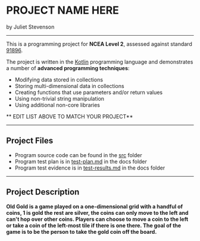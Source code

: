 # PROJECT NAME HERE

by Juliet Stevenson

---

This is a programming project for **NCEA Level 2**, assessed against standard [91896](docs/as91896.pdf).

The project is written in the [Kotlin](https://kotlinlang.org) programming language and demonstrates a number of **advanced programming techniques**:
- Modifying data stored in collections
- Storing multi-dimensional data in collections
- Creating functions that use parameters and/or return values
- Using non-trivial string manipulation
- Using additional non-core libraries

** EDIT LIST ABOVE TO MATCH YOUR PROJECT**

---

## Project Files

- Program source code can be found in the [src](src/) folder
- Program test plan is in [test-plan.md](docs/test-plan.md) in the docs folder
- Program test evidence is in [test-results.md](docs/test-results.md) in the docs folder

---

## Project Description

**Old Gold is a game played on a one-dimensional grid with a handful of coins, 1 is gold the rest are silver, the coins can only move to the left and can't hop over other coins. Players can choose to move a coin to the left or take a coin of the left-most tile if there is one there. The goal of the game is to be the person to take the gold coin off the board.**



